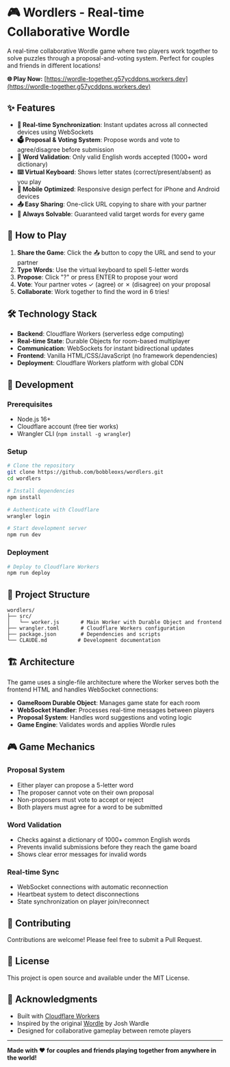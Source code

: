 # 🎮 Wordlers - Real-time Collaborative Wordle

A real-time collaborative Wordle game where two players work together to solve puzzles through a proposal-and-voting system. Perfect for couples and friends in different locations!

**🌐 Play Now:** [https://wordle-together.g57ycddpns.workers.dev](https://wordle-together.g57ycddpns.workers.dev)

## ✨ Features

- **🔄 Real-time Synchronization**: Instant updates across all connected devices using WebSockets
- **🗳️ Proposal & Voting System**: Propose words and vote to agree/disagree before submission
- **📝 Word Validation**: Only valid English words accepted (1000+ word dictionary)
- **⌨️ Virtual Keyboard**: Shows letter states (correct/present/absent) as you play
- **📱 Mobile Optimized**: Responsive design perfect for iPhone and Android devices
- **📤 Easy Sharing**: One-click URL copying to share with your partner
- **🎯 Always Solvable**: Guaranteed valid target words for every game

## 🎯 How to Play

1. **Share the Game**: Click the 📤 button to copy the URL and send to your partner
2. **Type Words**: Use the virtual keyboard to spell 5-letter words
3. **Propose**: Click "?" or press ENTER to propose your word
4. **Vote**: Your partner votes ✓ (agree) or ✗ (disagree) on your proposal
5. **Collaborate**: Work together to find the word in 6 tries!

## 🛠️ Technology Stack

- **Backend**: Cloudflare Workers (serverless edge computing)
- **Real-time State**: Durable Objects for room-based multiplayer
- **Communication**: WebSockets for instant bidirectional updates
- **Frontend**: Vanilla HTML/CSS/JavaScript (no framework dependencies)
- **Deployment**: Cloudflare Workers platform with global CDN

## 🚀 Development

### Prerequisites

- Node.js 16+
- Cloudflare account (free tier works)
- Wrangler CLI (`npm install -g wrangler`)

### Setup

```bash
# Clone the repository
git clone https://github.com/bobbleoxs/wordlers.git
cd wordlers

# Install dependencies
npm install

# Authenticate with Cloudflare
wrangler login

# Start development server
npm run dev
```

### Deployment

```bash
# Deploy to Cloudflare Workers
npm run deploy
```

## 📁 Project Structure

```
wordlers/
├── src/
│   └── worker.js       # Main Worker with Durable Object and frontend
├── wrangler.toml       # Cloudflare Workers configuration
├── package.json        # Dependencies and scripts
└── CLAUDE.md          # Development documentation
```

## 🏗️ Architecture

The game uses a single-file architecture where the Worker serves both the frontend HTML and handles WebSocket connections:

- **GameRoom Durable Object**: Manages game state for each room
- **WebSocket Handler**: Processes real-time messages between players
- **Proposal System**: Handles word suggestions and voting logic
- **Game Engine**: Validates words and applies Wordle rules

## 🎮 Game Mechanics

### Proposal System
- Either player can propose a 5-letter word
- The proposer cannot vote on their own proposal
- Non-proposers must vote to accept or reject
- Both players must agree for a word to be submitted

### Word Validation
- Checks against a dictionary of 1000+ common English words
- Prevents invalid submissions before they reach the game board
- Shows clear error messages for invalid words

### Real-time Sync
- WebSocket connections with automatic reconnection
- Heartbeat system to detect disconnections
- State synchronization on player join/reconnect

## 🤝 Contributing

Contributions are welcome! Please feel free to submit a Pull Request.

## 📄 License

This project is open source and available under the MIT License.

## 🙏 Acknowledgments

- Built with [Cloudflare Workers](https://workers.cloudflare.com/)
- Inspired by the original [Wordle](https://www.nytimes.com/games/wordle/index.html) by Josh Wardle
- Designed for collaborative gameplay between remote players

---

**Made with ❤️ for couples and friends playing together from anywhere in the world!**